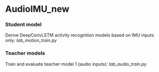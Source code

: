 # AudioIMU_new

### Student model

Derive DeepConvLSTM activity recognition models based on IMU inputs only: _lab_motion_train.py_

### Teacher models

Train and evaluate teacher model 1 (audio inputs): _lab_audio_train.py_


